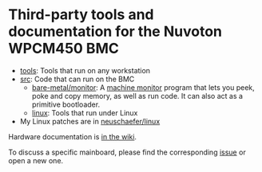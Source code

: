 # Third-party tools and documentation for the Nuvoton WPCM450 BMC

- [tools](./tools/): Tools that run on any workstation
- [src](./src/): Code that can run on the BMC
  - [bare-metal/monitor](./src/bare-metal/monitor.c): A [machine monitor](https://en.wikipedia.org/wiki/Machine_code_monitor)
    program that lets you peek, poke and copy memory, as well as run code.
    It can also act as a primitive bootloader.
  - [linux](./src/linux): Tools that run under Linux
- My Linux patches are in [neuschaefer/linux](https://github.com/neuschaefer/linux/tree/wpcm)

Hardware documentation is [in the wiki](https://github.com/neuschaefer/wpcm450/wiki/).


To discuss a specific mainboard, please find the corresponding
[issue](https://github.com/neuschaefer/wpcm450/issues?q=is%3Aopen+is%3Aissue+label%3A%22New+board%22)
or open a new one.
